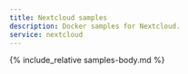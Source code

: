 ```yaml
---
title: Nextcloud samples
description: Docker samples for Nextcloud.
service: nextcloud
---
```



{% include_relative samples-body.md %}
